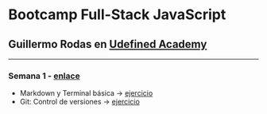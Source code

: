 # Bootcamp Full-Stack JavaScript

## Guillermo Rodas en [Udefined Academy](https://undefined.academy/)

---

### Semana 1 - [enlace](https://undefinedshell.notion.site/Semana-1-1cd3b0f777a44b4894456521cc0e649c)

- Markdown y Terminal básica -> [ejercicio](https://github.com/criislopeez/bootcamp-guillermorodas/blob/master/tarea-markdown.md)
- Git: Control de versiones -> [ejercicio]()
